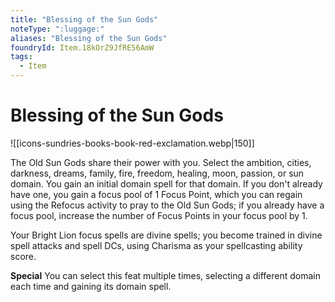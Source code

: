```yaml
---
title: "Blessing of the Sun Gods"
noteType: ":luggage:"
aliases: "Blessing of the Sun Gods"
foundryId: Item.18kOrZ9JfRE56AmW
tags:
  - Item
---
```


# Blessing of the Sun Gods
![[icons-sundries-books-book-red-exclamation.webp|150]]

The Old Sun Gods share their power with you. Select the ambition, cities, darkness, dreams, family, fire, freedom, healing, moon, passion, or sun domain. You gain an initial domain spell for that domain. If you don't already have one, you gain a focus pool of 1 Focus Point, which you can regain using the Refocus activity to pray to the Old Sun Gods; if you already have a focus pool, increase the number of Focus Points in your focus pool by 1.

Your Bright Lion focus spells are divine spells; you become trained in divine spell attacks and spell DCs, using Charisma as your spellcasting ability score.

**Special** You can select this feat multiple times, selecting a different domain each time and gaining its domain spell.
